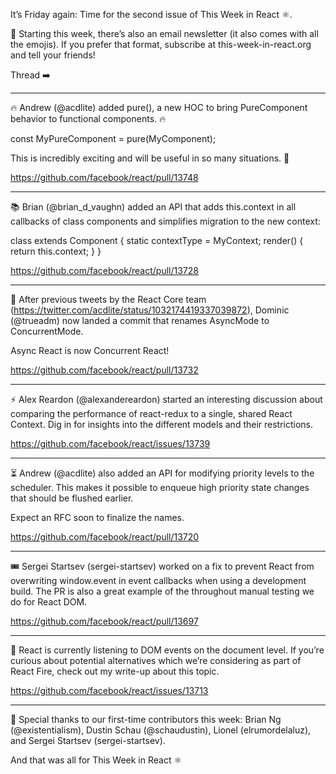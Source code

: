 It’s Friday again: Time for the second issue of This Week in React ⚛️.

💌 Starting this week, there’s also an email newsletter (it also comes with all the emojis). If you prefer that format, subscribe at this-week-in-react.org and tell your friends!

Thread ➡️

---

🔥 Andrew (@acdlite) added pure(), a new HOC to bring PureComponent behavior to functional components. 🔥

const MyPureComponent = pure(MyComponent);

This is incredibly exciting and will be useful in so many situations. 🤯

https://github.com/facebook/react/pull/13748

---

📚 Brian (@brian_d_vaughn) added an API that adds this.context in all callbacks of class components and simplifies migration to the new context:

class extends Component {
  static contextType = MyContext;
  render() {
    return this.context;
  }
}

https://github.com/facebook/react/pull/13728

---

👀 After previous tweets by the React Core team (https://twitter.com/acdlite/status/1032174419337039872), Dominic (@trueadm) now landed a commit that renames AsyncMode to ConcurrentMode.

Async React is now Concurrent React!

https://github.com/facebook/react/pull/13732

---

⚡️ Alex Reardon (@alexandereardon) started an interesting discussion about comparing the performance of react-redux to a single, shared React Context. Dig in for insights into the different models and their restrictions.

https://github.com/facebook/react/issues/13739

---

⏳ Andrew (@acdlite) also added an API for modifying priority levels to the scheduler. This makes it possible to enqueue high priority state changes that should be flushed earlier.

Expect an RFC soon to finalize the names.

https://github.com/facebook/react/pull/13720

---

🎟 Sergei Startsev (sergei-startsev) worked on a fix to prevent React from overwriting window.event in event callbacks when using a development build. The PR is also a great example of the throughout manual testing we do for React DOM.

https://github.com/facebook/react/pull/13697

---

🔭 React is currently listening to DOM events on the document level. If you’re curious about potential alternatives which we’re considering as part of React Fire, check out my write-up about this topic.

https://github.com/facebook/react/issues/13713

---

🙌 Special thanks to our first-time contributors this week: Brian Ng (@existentialism), Dustin Schau (@schaudustin), Lionel (elrumordelaluz), and Sergei Startsev (sergei-startsev).

And that was all for This Week in React ⚛️
